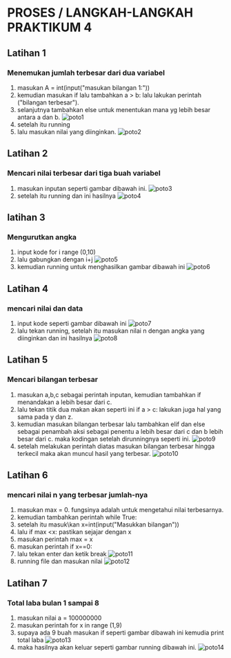 # PROSES / LANGKAH-LANGKAH PRAKTIKUM 4

## Latihan 1
### Menemukan jumlah terbesar dari dua variabel
1. masukan A = int(input("masukan bilangan 1:"))
2. kemudian masukan if lalu tambahkan a > b: lalu lakukan perintah ("bilangan terbesar").
3. selanjutnya tambahkan else untuk menentukan mana yg lebih besar antara a dan b.
![poto1](foto/poto1.png)
4. setelah itu running
5. lalu masukan nilai yang diinginkan.
![poto2](foto/poto2.png)
## Latihan 2
### Mencari nilai terbesar dari tiga buah variabel
1. masukan inputan seperti gambar dibawah ini.
![poto3](foto/poto3.png)
3. setelah itu running dan ini hasilnya
![poto4](foto/poto4.png)
## latihan 3
### Mengurutkan angka
1. input kode for i range (0,10)
2. lalu gabungkan dengan i+j
![poto5](foto/poto5.png)
4. kemudian running untuk menghasilkan gambar dibawah ini
![poto6](foto/poto6.png)
## Latihan 4
### mencari nilai dan data
1. input kode seperti gambar dibawah ini
![poto7](foto/poto7.png)
2. lalu tekan running, setelah itu masukan nilai n dengan angka yang diinginkan dan ini hasilnya
![poto8](foto/poto8.png)
## Latihan 5
### Mencari bilangan terbesar
1. masukan a,b,c sebagai perintah inputan, kemudian tambahkan if menandakan a lebih besar dari c.
2. lalu tekan titik dua makan akan seperti ini if a > c: lakukan juga hal yang sama pada y dan z.
3. kemudian masukan bilangan terbesar lalu tambahkan elif dan else sebagai penambah aksi sebagai penentu a lebih besar dari c dan b lebih besar dari c. maka kodingan setelah dirunningnya seperti ini.
![poto9](foto/poto9.png)
4. setelah melakukan perintah diatas masukan bilangan terbesar hingga terkecil maka akan muncul hasil yang terbesar.
![poto10](foto/poto10.png)
## Latihan 6
### mencari nilai n yang terbesar jumlah-nya
1. masukan max = 0. fungsinya adalah untuk mengetahui nilai terbesarnya.
2. kemudian tambahkan perintah while True: 
3. setelah itu masuk\kan x=int(input("Masukkan bilangan"))
4. lalu if max <x: pastikan sejajar dengan x
5. masukan perintah max = x
6. masukan perintah if x==0:
7. lalu tekan enter dan ketik break
![poto11](foto/poto11.png)
8. running file dan masukan nilai
![poto12](foto/poto12.png)
## Latihan 7
### Total laba bulan 1 sampai 8
1. masukan nilai a = 100000000
2. masukan perintah for x in range (1,9)
3. supaya ada 9 buah masukan if seperti gambar dibawah ini kemudia print total laba
![poto13](foto/poto13.png)
4. maka hasilnya akan keluar seperti gambar running dibawah ini.
![poto14](foto/poto14.png)
